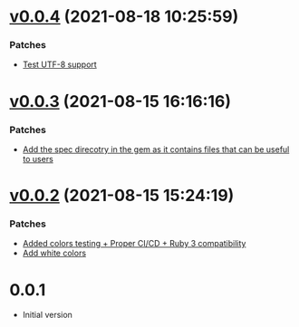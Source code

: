 # [v0.0.4](https://github.com/Muriel-Salvan/curses_menu/compare/v0.0.3...v0.0.4) (2021-08-18 10:25:59)

### Patches

* [Test UTF-8 support](https://github.com/Muriel-Salvan/curses_menu/commit/f94129db540d41f17f0ed46563461601f140029f)

# [v0.0.3](https://github.com/Muriel-Salvan/curses_menu/compare/v0.0.2...v0.0.3) (2021-08-15 16:16:16)

### Patches

* [Add the spec direcotry in the gem as it contains files that can be useful to users](https://github.com/Muriel-Salvan/curses_menu/commit/aeb73ea4507029be97dba2d8243fa3e33ac151ba)

# [v0.0.2](https://github.com/Muriel-Salvan/curses_menu/compare/v0.0.1...v0.0.2) (2021-08-15 15:24:19)

### Patches

* [Added colors testing + Proper CI/CD + Ruby 3 compatibility](https://github.com/Muriel-Salvan/curses_menu/commit/035b19fc27a61c9d10c6b5517993dd0f54537eec)
* [Add white colors](https://github.com/Muriel-Salvan/curses_menu/commit/5adf552c01f7a254621e53ecd45e04e9c2358bb8)

# 0.0.1

* Initial version
